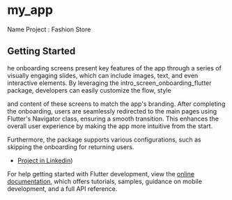 # my_app

Name Project : Fashion Store
## Getting Started



he onboarding screens present key features of the app through a series of visually engaging slides, which can include images, text, and even interactive elements. By leveraging the intro_screen_onboarding_flutter package, developers can easily customize the flow, style

and content of these screens to match the app's branding. After completing the onboarding, users are seamlessly redirected to the main pages using Flutter's Navigator class, ensuring a smooth transition. This enhances the overall user experience by making the app more intuitive from the start.

Furthermore, the package supports various configurations, such as skipping the onboarding for returning users.

- [Project in Linkedin](https://www.linkedin.com/posts/khaledkamal1_flutter-dart-dartabrpackages-activity-7237690591701045248-_0za?utm_source=share&utm_medium=member_desktop))


For help getting started with Flutter development, view the
[online documentation](https://docs.flutter.dev/), which offers tutorials,
samples, guidance on mobile development, and a full API reference.
